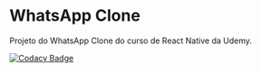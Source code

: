 WhatsApp Clone
==============

Projeto do WhatsApp Clone do curso de React Native da Udemy.

[![Codacy Badge](https://api.codacy.com/project/badge/Grade/e8ecb6c6247142a294565e206ad933f2)](https://www.codacy.com/app/charles_hiroshi/WhatsApp?utm_source=github.com&amp;utm_medium=referral&amp;utm_content=CharlesHiroshi/WhatsApp&amp;utm_campaign=Badge_Grade)